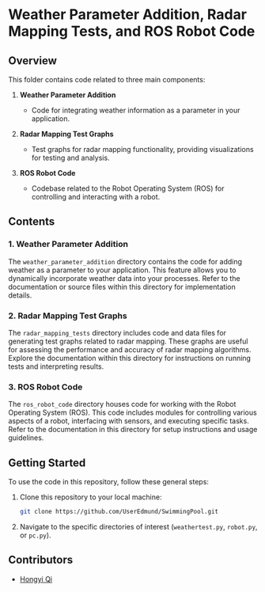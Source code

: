 # Weather Parameter Addition, Radar Mapping Tests, and ROS Robot Code

## Overview

This folder contains code related to three main components:

1. **Weather Parameter Addition**
   - Code for integrating weather information as a parameter in your application.

2. **Radar Mapping Test Graphs**
   - Test graphs for radar mapping functionality, providing visualizations for testing and analysis.

3. **ROS Robot Code**
   - Codebase related to the Robot Operating System (ROS) for controlling and interacting with a robot.

## Contents

### 1. Weather Parameter Addition

The `weather_parameter_addition` directory contains the code for adding weather as a parameter to your application. This feature allows you to dynamically incorporate weather data into your processes. Refer to the documentation or source files within this directory for implementation details.

### 2. Radar Mapping Test Graphs

The `radar_mapping_tests` directory includes code and data files for generating test graphs related to radar mapping. These graphs are useful for assessing the performance and accuracy of radar mapping algorithms. Explore the documentation within this directory for instructions on running tests and interpreting results.

### 3. ROS Robot Code

The `ros_robot_code` directory houses code for working with the Robot Operating System (ROS). This code includes modules for controlling various aspects of a robot, interfacing with sensors, and executing specific tasks. Refer to the documentation in this directory for setup instructions and usage guidelines.

## Getting Started

To use the code in this repository, follow these general steps:

1. Clone this repository to your local machine:

    ```bash
    git clone https://github.com/UserEdmund/SwimmingPool.git
    ```

2. Navigate to the specific directories of interest (`weathertest.py`, `robot.py`, or `pc.py`).



## Contributors

- [Hongyi Qi](https://github.com/UserEdmund)


